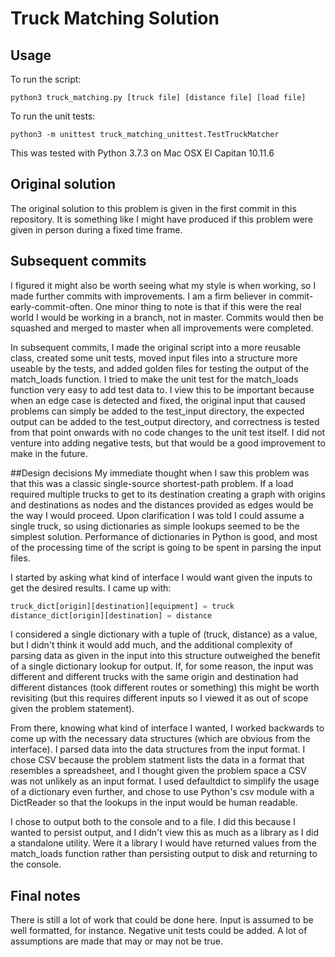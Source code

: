 # Truck Matching Solution

## Usage
To run the script:
```
python3 truck_matching.py [truck file] [distance file] [load file]
```

To run the unit tests:
```
python3 -m unittest truck_matching_unittest.TestTruckMatcher
```

This was tested with Python 3.7.3 on Mac OSX El Capitan 10.11.6

## Original solution
The original solution to this problem is given in the first commit in this repository.  It is something like I might have produced if this problem were given in person during a fixed time frame.

## Subsequent commits
I figured it might also be worth seeing what my style is when working, so I made further commits with improvements.  I am a firm believer in commit-early-commit-often.  One minor thing to note is that if this were the real world I would be working in a branch, not in master.  Commits would then be squashed and merged to master when all improvements were completed.

In subsequent commits, I made the original script into a more reusable class, created some unit tests, moved input files into a structure more useable by the tests, and added golden files for testing the output of the match_loads function.  I tried to make the unit test for the match\_loads function very easy to add test data to.  I view this to be important because when an edge case is detected and fixed, the original input that caused problems can simply be added to the test\_input directory, the expected output can be added to the test\_output directory, and correctness is tested from that point onwards with no code changes to the unit test itself.  I did not venture into adding negative tests, but that would be a good improvement to make in the future.

##Design decisions
My immediate thought when I saw this problem was that this was a classic single-source shortest-path problem.  If a load required multiple trucks to get to its destination creating a graph with origins and destinations as nodes and the distances provided as edges would be the way I would proceed.  Upon clarification I was told I could assume a single truck, so using dictionaries as simple lookups seemed to be the simplest solution.  Performance of dictionaries in Python is good, and most of the processing time of the script is going to be spent in parsing the input files.

I started by asking what kind of interface I would want given the inputs to get the desired results.  I came up with:

```python
truck_dict[origin][destination][equipment] = truck
distance_dict[origin][destination] = distance
```

I considered a single dictionary with a tuple of (truck, distance) as a value, but I didn't think it would add much, and the additional complexity of parsing data as given in the input into this structure outweighed the benefit of a single dictionary lookup for output.  If, for some reason, the input was different and different trucks with the same origin and destination had different distances (took different routes or something) this might be worth revisiting (but this requires different inputs so I viewed it as out of scope given the problem statement).

From there, knowing what kind of interface I wanted, I worked backwards to come up with the necessary data structures (which are obvious from the interface).  I parsed data into the data structures from the input format.  I chose CSV because the problem statment lists the data in a format that resembles a spreadsheet, and I thought given the problem space a CSV was not unlikely as an input format.  I used defaultdict to simplify the usage of a dictionary even further, and chose to use Python's csv module with a DictReader so that the lookups in the input would be human readable.

I chose to output both to the console and to a file.  I did this because I wanted to persist output, and I didn't view this as much as a library as I did a standalone utility.  Were it a library I would have returned values from the match\_loads function rather than persisting output to disk and returning to the console.

## Final notes

There is still a lot of work that could be done here.  Input is assumed to be well formatted, for instance.  Negative unit tests could be added.  A lot of assumptions are made that may or may not be true.
